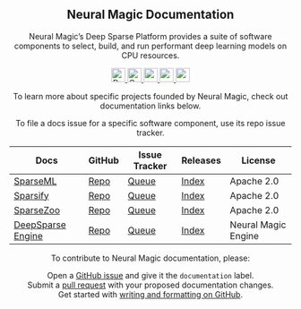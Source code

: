 <!---
Copyright (c) 2021 - present / Neuralmagic, Inc. All Rights Reserved.
-->

<div align="center"><h2>Neural Magic Documentation</h2></div>

<div align="center">
Neural Magic’s Deep Sparse Platform provides a suite of software components to select, build, and run performant deep learning models on CPU resources.


<p align="center">
    <a href="https://docs.neuralmagic.com/">
        <img alt="Documentation" src="https://img.shields.io/website/http/neuralmagic.com/sparseml/index.html.svg?down_color=red&down_message=offline&up_message=online&style=for-the-badge" height=25>
    </a>
    <a href="https://github.com/neuralmagic/docs/blob/main/LICENSE"></a>
    <a href="https://github.com/neuralmagic/docs/blob/main/CODE_OF_CONDUCT.md">
        <img alt="Contributor Covenant" src="https://img.shields.io/badge/Contributor%20Covenant-v2.0%20adopted-ff69b4.svg?color=yellow&style=for-the-badge" height=25>
    </a>
     <a href="https://www.youtube.com/channel/UCo8dO_WMGYbWCRnj_Dxr4EA">
        <img src="https://img.shields.io/badge/-YouTube-red?&style=for-the-badge&logo=youtube&logoColor=white" height=25>
    </a>
     <a href="https://medium.com/limitlessai">
        <img src="https://img.shields.io/badge/medium-%2312100E.svg?&style=for-the-badge&logo=medium&logoColor=white" height=25>
    </a>
    <a href="https://twitter.com/neuralmagic">
        <img src="https://img.shields.io/twitter/follow/neuralmagic?color=darkgreen&label=Follow&style=social" height=25>
    </a>
</p>
  
To learn more about specific projects founded by Neural Magic, check out documentation links below.

To file a docs issue for a specific software component, use its repo issue tracker.

| Docs                                                               | GitHub                                             | Issue Tracker                                              | Releases                                                     | License             |
| ------------------------------------------------------------------ | -------------------------------------------------- | ---------------------------------------------------------- | ------------------------------------------------------------ | ------------------- |
| [SparseML](https://docs.neuralmagic.com/sparseml/)            | [Repo](https://github.com/neuralmagic/sparseml/)   | [Queue](https://github.com/neuralmagic/sparseml/issues/)   | [Index](https://github.com/neuralmagic/spareml/releases/)    | Apache 2.0          |
| [Sparsify](https://docs.neuralmagic.com/sparsify/)            | [Repo](https://github.com/neuralmagic/sparsify/)   | [Queue](https://github.com/neuralmagic/sparsify/issues/)   | [Index](https://github.com/neuralmagic/sparsify/releases/)   | Apache 2.0          |
| [SparseZoo](https://docs.neuralmagic.com/sparsezoo/)          | [Repo](https://github.com/neuralmagic/sparsezoo/)  | [Queue](https://github.com/neuralmagic/sparsezoo/issues/)  | [Index](https://github.com/neuralmagic/sparsezoo/releases/)  | Apache 2.0          |
| [DeepSparse Engine](https://docs.neuralmagic.com/deepsparse/) | [Repo](https://github.com/neuralmagic/deepsparse/) | [Queue](https://github.com/neuralmagic/deepsparse/issues/) | [Index](https://github.com/neuralmagic/deepsparse/releases/) | Neural Magic Engine |

To contribute to Neural Magic documentation, please:</br>

  Open a [GitHub issue](https://github.com/neuralmagic/docs/issues/) and give it
  the `documentation` label.</br>
  Submit a [pull request](https://github.com/neuralmagic/docs/pulls/) with your
  proposed documentation changes.</br>
  Get started with
  [writing and formatting on GitHub](https://help.github.com/en/github/writing-on-github/getting-started-with-writing-and-formatting-on-github).
</div>

 </div>
